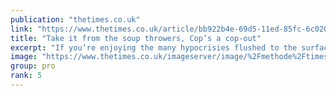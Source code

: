 ```yaml
---
publication: "thetimes.co.uk"
link: "https://www.thetimes.co.uk/article/bb922b4e-69d5-11ed-85fc-6c020d5ba0b7"
title: "Take it from the soup throwers, Cop’s a cop-out"
excerpt: "If you’re enjoying the many hypocrisies flushed to the surface by the World Cup in Qatar, then allow me to go one better. Next year’s United Nations Climate Ch"
image: "https://www.thetimes.co.uk/imageserver/image/%2Fmethode%2Ftimes%2Fprod%2Fweb%2Fbin%2Ffe60c3b8-69d5-11ed-85fc-6c020d5ba0b7.jpg?crop=1500%2C844%2C0%2C78&resize=1200"
group: pro
rank: 5
---
```

